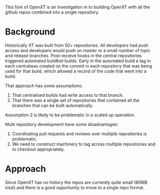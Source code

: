 This fork of OpenXT is an investigation in to building OpenXT with all the github repos combined
into a single repository. 

# Background

Historically XT was built from 50+ repositories. All developers had push access and
developers would push on master or a small number of topic and release branches. 
Post-receive hooks in the central repositories triggered automated buildbot builds.
Early in the automated build a tag in each centralwas created on the commit in each repository
that was being used for that build, which allowed a record of the code that went into a build.

That approach has some assumptions:

1. That centralised builds had write access to that branch. 
2. That there was a single set of repositories that contained all the branches that can be
   built automatically.

Assumption 2 is likely to be problematic in a scaled up operation.

Multi repository development have some disadvantages:

1. Coordinating pull requests and reviews over multiple repositories is problematic.
2. We need to construct machinery to tag across multiple repositories and to checkout
   appropriately.

# Approach

Since OpenXT has no history the repos are currently quite small (80MB total) and there is a good
opportunity to move to a single repo format. 









